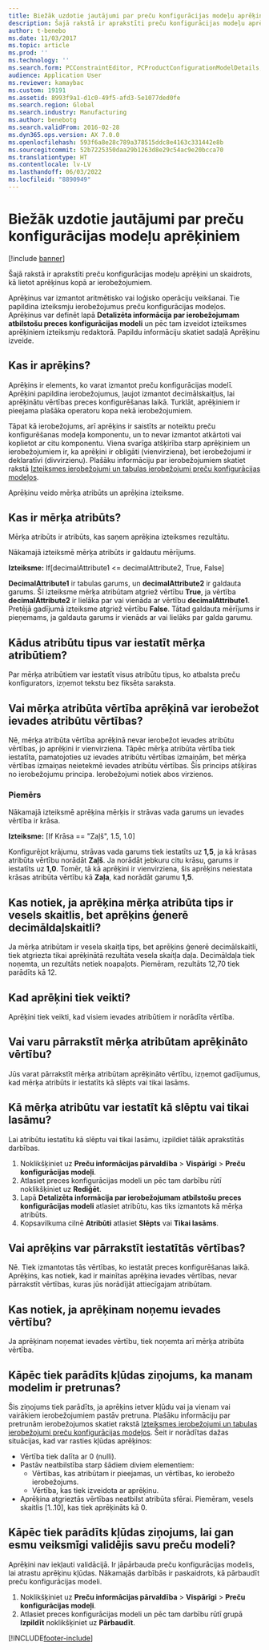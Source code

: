 ```yaml
---
title: Biežāk uzdotie jautājumi par preču konfigurācijas modeļu aprēķiniem
description: Šajā rakstā ir aprakstīti preču konfigurācijas modeļu aprēķini un skaidrots, kā lietot aprēķinus kopā ar ierobežojumiem.
author: t-benebo
ms.date: 11/03/2017
ms.topic: article
ms.prod: ''
ms.technology: ''
ms.search.form: PCConstraintEditor, PCProductConfigurationModelDetails, PCRuntimeConfigurator
audience: Application User
ms.reviewer: kamaybac
ms.custom: 19191
ms.assetid: 8993f9a1-d1c0-49f5-afd3-5e1077ded0fe
ms.search.region: Global
ms.search.industry: Manufacturing
ms.author: benebotg
ms.search.validFrom: 2016-02-28
ms.dyn365.ops.version: AX 7.0.0
ms.openlocfilehash: 593f6a8e28c789a378515ddc8e4163c331442e8b
ms.sourcegitcommit: 52b7225350daa29b1263d8e29c54ac9e20bcca70
ms.translationtype: HT
ms.contentlocale: lv-LV
ms.lasthandoff: 06/03/2022
ms.locfileid: "8890949"
---
```

# <a name="calculations-for-product-configuration-models-faq"></a>Biežāk uzdotie jautājumi par preču konfigurācijas modeļu aprēķiniem

[!include [banner](../includes/banner.md)]

Šajā rakstā ir aprakstīti preču konfigurācijas modeļu aprēķini un skaidrots, kā lietot aprēķinus kopā ar ierobežojumiem.

Aprēķinus var izmantot aritmētisko vai loģisko operāciju veikšanai. Tie papildina izteiksmju ierobežojumus preču konfigurācijas modeļos. Aprēķinus var definēt lapā **Detalizēta informācija par ierobežojumam atbilstošu preces konfigurācijas modeli** un pēc tam izveidot izteiksmes aprēķiniem izteiksmju redaktorā. Papildu informāciju skatiet sadaļā Aprēķinu izveide.

## <a name="what-is-a-calculation"></a>Kas ir aprēķins?
Aprēķins ir elements, ko varat izmantot preču konfigurācijas modelī. Aprēķini papildina ierobežojumus, ļaujot izmantot decimālskaitļus, lai aprēķinātu vērtības preces konfigurēšanas laikā. Turklāt, aprēķiniem ir pieejama plašāka operatoru kopa nekā ierobežojumiem.  

Tāpat kā ierobežojums, arī aprēķins ir saistīts ar noteiktu preču konfigurēšanas modeļa komponentu, un to nevar izmantot atkārtoti vai koplietot ar citu komponentu. Viena svarīga atšķirība starp aprēķiniem un ierobežojumiem ir, ka aprēķini ir obligāti (vienvirziena), bet ierobežojumi ir deklaratīvi (divvirzienu). Plašāku informāciju par ierobežojumiem skatiet rakstā [Izteiksmes ierobežojumi un tabulas ierobežojumi preču konfigurācijas modeļos](expression-constraints-table-constraints-product-configuration-models.md).  

Aprēķinu veido mērķa atribūts un aprēķina izteiksme.

## <a name="what-is-a-target-attribute"></a>Kas ir mērķa atribūts?
Mērķa atribūts ir atribūts, kas saņem aprēķina izteiksmes rezultātu.  

Nākamajā izteiksmē mērķa atribūts ir galdautu mērījums.  

**Izteiksme:** If\[decimalAttribute1 &lt;= decimalAttribute2, True, False\]  

**DecimalAttribute1** ir tabulas garums, un **decimalAttribute2** ir galdauta garums. Šī izteiksme mērķa atribūtam atgriež vērtību **True**, ja vērtība **decimalAttribute2** ir lielāka par vai vienāda ar vērtību **decimalAttribute1**. Pretējā gadījumā izteiksme atgriež vērtību **False**. Tātad galdauta mērījums ir pieņemams, ja galdauta garums ir vienāds ar vai lielāks par galda garumu.

## <a name="what-attribute-types-can-be-set-to-target-attributes"></a>Kādus atribūtu tipus var iestatīt mērķa atribūtiem?
Par mērķa atribūtiem var iestatīt visus atribūtu tipus, ko atbalsta preču konfigurators, izņemot tekstu bez fiksēta saraksta.

## <a name="can-the-value-of-a-target-attribute-restrict-the-values-of-the-input-attributes-in-a-calculation"></a>Vai mērķa atribūta vērtība aprēķinā var ierobežot ievades atribūtu vērtības?
Nē, mērķa atribūta vērtība aprēķinā nevar ierobežot ievades atribūtu vērtības, jo aprēķini ir vienvirziena. Tāpēc mērķa atribūta vērtība tiek iestatīta, pamatojoties uz ievades atribūtu vērtības izmaiņām, bet mērķa vērtības izmaiņas neietekmē ievades atribūtu vērtības. Šis princips atšķiras no ierobežojumu principa. Ierobežojumi notiek abos virzienos.

### <a name="example"></a>Piemērs

Nākamajā izteiksmē aprēķina mērķis ir strāvas vada garums un ievades vērtība ir krāsa.  

**Izteiksme:** \[If Krāsa == "Zaļš", 1.5, 1.0\]  

Konfigurējot krājumu, strāvas vada garums tiek iestatīts uz **1,5**, ja kā krāsas atribūta vērtību norādāt **Zaļš**. Ja norādāt jebkuru citu krāsu, garums ir iestatīts uz **1,0**. Tomēr, tā kā aprēķini ir vienvirziena, šis aprēķins neiestata krāsas atribūta vērtību kā **Zaļa**, kad norādāt garumu **1,5**.

## <a name="what-happens-if-a-calculation-has-a-target-attribute-of-the-integer-type-but-a-calculation-generates-a-decimal-number"></a>Kas notiek, ja aprēķina mērķa atribūta tips ir vesels skaitlis, bet aprēķins ģenerē decimāldaļskaitli?
Ja mērķa atribūtam ir vesela skaitļa tips, bet aprēķins ģenerē decimālskaitli, tiek atgriezta tikai aprēķinātā rezultāta vesela skaitļa daļa. Decimāldaļa tiek noņemta, un rezultāts netiek noapaļots. Piemēram, rezultāts 12,70 tiek parādīts kā 12.

## <a name="when-do-calculations-occur"></a>Kad aprēķini tiek veikti?
Aprēķini tiek veikti, kad visiem ievades atribūtiem ir norādīta vērtība.

## <a name="can-i-overwrite-the-value-that-is-calculated-for-the-target-attribute"></a>Vai varu pārrakstīt mērķa atribūtam aprēķināto vērtību?
Jūs varat pārrakstīt mērķa atribūtam aprēķināto vērtību, izņemot gadījumus, kad mērķa atribūts ir iestatīts kā slēpts vai tikai lasāms.

## <a name="how-do-i-set-a-target-attribute-as-hidden-or-read-only"></a>Kā mērķa atribūtu var iestatīt kā slēptu vai tikai lasāmu?
Lai atribūtu iestatītu kā slēptu vai tikai lasāmu, izpildiet tālāk aprakstītās darbības.

1.  Noklikšķiniet uz **Preču informācijas pārvaldība** &gt; **Vispārīgi** &gt; **Preču konfigurācijas modeļi**.
2.  Atlasiet preces konfigurācijas modeli un pēc tam darbību rūtī noklikšķiniet uz **Rediģēt**.
3.  Lapā **Detalizēta informācija par ierobežojumam atbilstošu preces konfigurācijas modeli** atlasiet atribūtu, kas tiks izmantots kā mērķa atribūts.
4.  Kopsavilkuma cilnē **Atribūti** atlasiet **Slēpts** vai **Tikai lasāms**.

## <a name="can-a-calculation-overwrite-the-values-that-i-set"></a>Vai aprēķins var pārrakstīt iestatītās vērtības?
Nē. Tiek izmantotas tās vērtības, ko iestatāt preces konfigurēšanas laikā. Aprēķins, kas notiek, kad ir mainītas aprēķina ievades vērtības, nevar pārrakstīt vērtības, kuras jūs norādījāt attiecīgajam atribūtam.

## <a name="what-happens-if-i-remove-an-input-value-in-a-calculation"></a>Kas notiek, ja aprēķinam noņemu ievades vērtību?
Ja aprēķinam noņemat ievades vērtību, tiek noņemta arī mērķa atribūta vērtība.

## <a name="why-do-i-receive-an-error-message-that-says-that-my-model-is-in-contradiction"></a>Kāpēc tiek parādīts kļūdas ziņojums, ka manam modelim ir pretrunas?
Šis ziņojums tiek parādīts, ja aprēķins ietver kļūdu vai ja vienam vai vairākiem ierobežojumiem pastāv pretruna. Plašāku informāciju par pretrunām ierobežojumos skatiet rakstā [Izteiksmes ierobežojumi un tabulas ierobežojumi preču konfigurācijas modeļos](expression-constraints-table-constraints-product-configuration-models.md). Šeit ir norādītas dažas situācijas, kad var rasties kļūdas aprēķinos:

-   Vērtība tiek dalīta ar 0 (nulli).
-   Pastāv neatbilstība starp šādiem diviem elementiem:
    -   Vērtības, kas atribūtam ir pieejamas, un vērtības, ko ierobežo ierobežojums.
    -   Vērtība, kas tiek izveidota ar aprēķinu.
-   Aprēķina atgrieztās vērtības neatbilst atribūta sfērai. Piemēram, vesels skaitlis \[1..10\], kas tiek aprēķināts kā 0.

## <a name="why-do-i-receive-an-error-message-even-though-i-successfully-validated-my-product-model"></a>Kāpēc tiek parādīts kļūdas ziņojums, lai gan esmu veiksmīgi validējis savu preču modeli?
Aprēķini nav iekļauti validācijā. Ir jāpārbauda preču konfigurācijas modelis, lai atrastu aprēķinu kļūdas. Nākamajās darbībās ir paskaidrots, kā pārbaudīt preču konfigurācijas modeli.

1.  Noklikšķiniet uz **Preču informācijas pārvaldība** &gt; **Vispārīgi** &gt; **Preču konfigurācijas modeļi**.
2.  Atlasiet preces konfigurācijas modeli un pēc tam darbību rūtī grupā **Izpildīt** noklikšķiniet uz **Pārbaudīt**.






[!INCLUDE[footer-include](../../includes/footer-banner.md)]